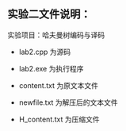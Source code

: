 ## 实验二文件说明：
实验项目：哈夫曼树编码与译码

+ lab2.cpp 为源码

+ lab2.exe 为执行程序

+ content.txt 为原文本文件

+ newfile.txt 为解压后的文本文件

+ H_content.txt 为压缩文件

